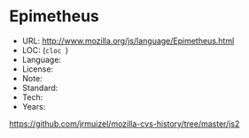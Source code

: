 # Epimetheus

* URL:        http://www.mozilla.org/js/language/Epimetheus.html
* LOC:        (`cloc `)
* Language:   
* License:    
* Note:       
* Standard:   
* Tech:       
* Years:      

https://github.com/jrmuizel/mozilla-cvs-history/tree/master/js2
